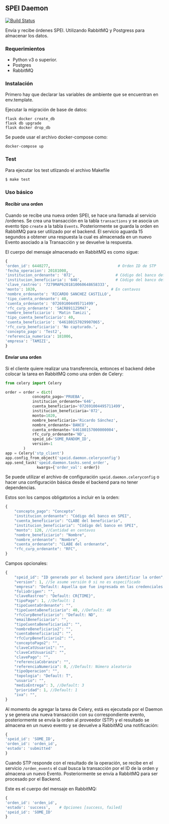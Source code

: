 ## SPEI Daemon 

[![Build Status](https://travis-ci.com/cuenca-mx/speid.svg?branch=master)](https://travis-ci.com/cuenca-mx/speid)

Envía y recibe órdenes SPEI. Utilizando RabbitMQ y Postgress para almacenar 
los datos.

### Requerimientos

- Python v3 o superior.
- Postgres
- RabbitMQ

### Instalación

Primero hay que declarar las variables de ambiente que se encuentran en
env.template.

Ejecutar la migración de base de datos:

```
flask docker create_db
flask db upgrade
flask docker drop_db
```


Se puede usar el archivo docker-compose como:

```
docker-compose up
```

### Test

Para ejecutar los test utlizando el archivo Makefile

```
$ make test
```

### Uso básico

#### Recibir una orden

Cuando se recibe una nueva orden SPEI, se hace una llamada al
servicio /ordenes. Se crea una transacción en la tabla `transactions`
y se asocia un evento tipo `create` a la tabla `Events`. Posteriormente
se guarda la orden en RabbitMQ para ser utilizado por el backend.
El servicio aguarda 15 segundos a obtener una respuesta la cual es 
almacenada en un nuevo Evento asociado a la Transacción y se devuelve la
respuesta.

El cuerpo del mensaje almacenado en RabbitMQ es como sigue:

```python
{
'orden_id': 6440277,                              # Orden ID de STP 
'fecha_operacion': 20181008,                     
'institucion_ordenante': '072',                  # Código del banco definido por SPEI
'institucion_beneficiaria': '646',               # Código del banco definido por SPEI
'clave_rastreo': '7279MAP6201810060648658333', 
'monto': 1020,                                 # En centavos 
'nombre_ordenante': 'RICARDO SANCHEZ CASTILLO', 
'tipo_cuenta_ordenante': 40, 
'cuenta_ordenante': '072691004495711499', 
'rfc_curp_ordenante': 'SACR891125M47', 
'nombre_beneficiario': 'Matin Tamizi', 
'tipo_cuenta_beneficiario': 40, 
'cuenta_beneficiario': '646180157029907065', 
'rfc_curp_beneficiario': 'No capturado.', 
'concepto_pago': 'Test2', 
'referencia_numerica': 181006, 
'empresa': 'TAMIZI', 
}
```

#### Enviar una orden

Si el cliente quiere realizar una transferencia, entonces el backend debe
colocar la tarea en RabbitMQ como una orden de Celery: 

```python
from celery import Celery

order = order = dict(
            concepto_pago='PRUEBA',
            institucion_ordenante='646',
            cuenta_beneficiario='072691004495711499',
            institucion_beneficiaria='072',
            monto=1020,
            nombre_beneficiario='Ricardo Sánchez',
            nombre_ordenante='BANCO',
            cuenta_ordenante='646180157000000004',
            rfc_curp_ordenante='ND',
            speid_id='SOME_RANDOM_ID',
            version=1
        )
app = Celery('stp_client')
app.config_from_object('speid.daemon.celeryconfig')
app.send_task('speid.daemon.tasks.send_order',
              kwargs={'order_val': order})
```

Se puede utilizar el archivo de configuración `speid.daemon.celeryconfig` o hacer una configuración
básica desde el backend para no tener dependencias.

Estos son los campos obligatorios a incluir en la orden:

```javascript
{
    "concepto_pago": "Concepto"
    "institucion_ordenante": "Código del banco en SPEI",
    "cuenta_beneficiario": "CLABE del beneficiario",
    "institucion_beneficiaria": "Código del banco en SPEI",
    "monto": 120, //Cantidad en centavos
    "nombre_beneficiario": "Nombre",
    "nombre_ordenante": "Nombre",
    "cuenta_ordenante": "CLABE del ordenante",
    "rfc_curp_ordenante": "RFC",
}
```

Campos opcionales:

````javascript
{
    "speid_id": "ID generado por el backend para identificar la orden",
    "version": 1, //Se asume versión 0 si no es especificado
    "empresa": "Default: Aquella que fue ingresada en las credenciales de STP",
    "folioOrigen": "",
    "claveRastreo": "Default: CR{TIME}",
    "tipoPago": 1, //Default: 1
    "tipoCuentaOrdenante": "",
    "tipoCuentaBeneficiario": 40, //Default: 40
    "rfcCurpBeneficiario": "Default: ND",
    "emailBeneficiario": "",
    "tipoCuentaBeneficiario2": "",
    "nombreBeneficiario2": "",
    "cuentaBeneficiario2": "",
    "rfcCurpBeneficiario2": "",
    "conceptoPago2": "",
    "claveCatUsuario1": "",
    "claveCatUsuario2": "",
    "clavePago": "",
    "referenciaCobranza": "",
    "referenciaNumerica": 0, //Default: Número aleatorio
    "tipoOperacion": "",
    "topologia": "Default: T",
    "usuario": "",
    "medioEntrega": 3, //Default: 3
    "prioridad": 1, //Default: 1
    "iva": "",
}
````

Al momento de agregar la tarea de Celery, está es ejecutada por el Daemon
y se genera una nueva transacción con su correspondiente evento,
posteriormente se envía la orden al proveedor (STP) y el resultado se almacena
en un nuevo evento y se devuelve a RabbitMQ una notificación:

```python
{
'speid_id': 'SOME_ID',
'orden_id': 'orden_id',
'estado': 'submitted'
}
```

Cuando STP responde con el resultado de la operación, se recibe en el
servicio `/orden_events` el cual busca la transacción por el ID de la orden y
almacena un nuevo Evento. Posteriormente se envía a RabbitMQ para ser
procesado por el Backend.

Este es el cuerpo del mensaje en RabbitMQ:

````python
{
'orden_id': 'orden_id', 
'estado': 'success',    # Opciones [success, failed] 
'speid_id': 'SOME_ID'
}
````